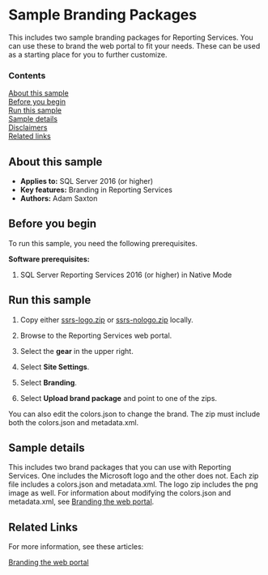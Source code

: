 # Sample Branding Packages

This includes two sample branding packages for Reporting Services. You can use these to brand the web portal to fit your needs. These can be used as a starting place for you to further customize.

### Contents

[About this sample](#about-this-sample)<br/>
[Before you begin](#before-you-begin)<br/>
[Run this sample](#run-this-sample)<br/>
[Sample details](#sample-details)<br/>
[Disclaimers](#disclaimers)<br/>
[Related links](#related-links)<br/>


<a name=about-this-sample></a>

## About this sample

<!-- Delete the ones that don't apply -->
- **Applies to:** SQL Server 2016 (or higher)
- **Key features:** Branding in Reporting Services
- **Authors:** Adam Saxton

<a name=before-you-begin></a>

## Before you begin

To run this sample, you need the following prerequisites.

**Software prerequisites:**

1. SQL Server Reporting Services 2016 (or higher) in Native Mode

<a name=run-this-sample></a>

## Run this sample

<!-- Step by step instructions. Here's a few examples -->

1. Copy either [ssrs-logo.zip](ssrs-logo.zip) or [ssrs-nologo.zip](ssrs-nologo.zip) locally.

2. Browse to the Reporting Services web portal.

3. Select the **gear** in the upper right.

4. Select **Site Settings**.

5. Select **Branding**.

6. Select **Upload brand package** and point to one of the zips.

You can also edit the colors.json to change the brand. The zip must include both the colors.json and metadata.xml.

<a name=sample-details></a>

## Sample details

This includes two brand packages that you can use with Reporting Services. One includes the Microsoft logo and the other does not. Each zip file includes a colors.json and metadata.xml. The logo zip includes the png image as well. For information about modifying the colors.json and metadata.xml, see [Branding the web portal](https://msdn.microsoft.com/library/mt710551.aspx).

## Related Links
<!-- Links to more articles. Remember to delete "en-us" from the link path. -->

For more information, see these articles:

[Branding the web portal](https://msdn.microsoft.com/library/mt710551.aspx)
